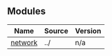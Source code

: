 <!-- BEGIN_TF_DOCS -->






## Modules

| Name | Source | Version |
|------|--------|---------|
| <a name="module_network"></a> [network](#module\_network) | ../ | n/a |




<!-- END_TF_DOCS -->